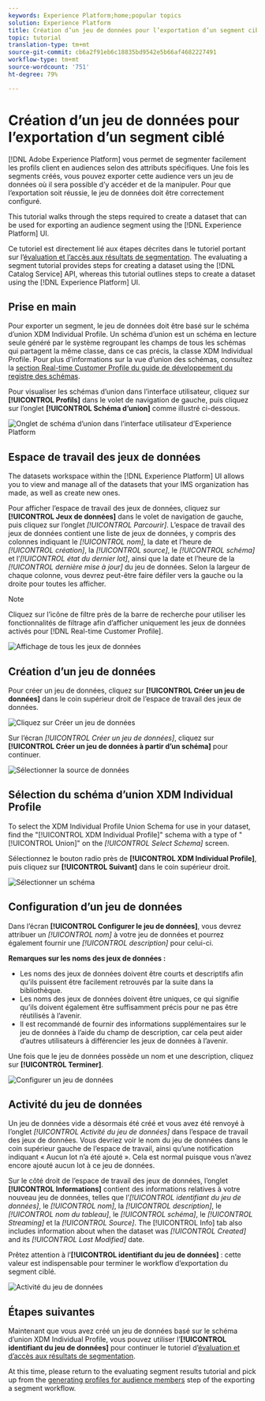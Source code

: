 ```yaml
---
keywords: Experience Platform;home;popular topics
solution: Experience Platform
title: Création d’un jeu de données pour l’exportation d’un segment ciblé
topic: tutorial
translation-type: tm+mt
source-git-commit: cb6a2f91eb6c18835bd9542e5b66af4682227491
workflow-type: tm+mt
source-wordcount: '751'
ht-degree: 79%

---
```



# Création d’un jeu de données pour l’exportation d’un segment ciblé

[!DNL Adobe Experience Platform] vous permet de segmenter facilement les profils client en audiences selon des attributs spécifiques. Une fois les segments créés, vous pouvez exporter cette audience vers un jeu de données où il sera possible d’y accéder et de la manipuler. Pour que l’exportation soit réussie, le jeu de données doit être correctement configuré.

This tutorial walks through the steps required to create a dataset that can be used for exporting an audience segment using the [!DNL Experience Platform] UI.

Ce tutoriel est directement lié aux étapes décrites dans le tutoriel portant sur l’[évaluation et l’accès aux résultats de segmentation](./evaluate-a-segment.md). The evaluating a segment tutorial provides steps for creating a dataset using the [!DNL Catalog Service] API, whereas this tutorial outlines steps to create a dataset using the [!DNL Experience Platform] UI.

## Prise en main

Pour exporter un segment, le jeu de données doit être basé sur le schéma d’union XDM Individual Profile. Un schéma d’union est un schéma en lecture seule généré par le système regroupant les champs de tous les schémas qui partagent la même classe, dans ce cas précis, la classe XDM Individual Profile. Pour plus d’informations sur la vue d’union des schémas, consultez la [section Real-time Customer Profile du guide de développement du registre des schémas](../../xdm/schema/composition.md#union).

Pour visualiser les schémas d’union dans l’interface utilisateur, cliquez sur **[!UICONTROL Profils]** dans le volet de navigation de gauche, puis cliquez sur l’onglet **[!UICONTROL Schéma d’union]** comme illustré ci-dessous.

![Onglet de schéma d’union dans l’interface utilisateur d’Experience Platform](../images/tutorials/segment-export-dataset/union-schema-ui.png)


## Espace de travail des jeux de données

The datasets workspace within the [!DNL Experience Platform] UI allows you to view and manage all of the datasets that your IMS organization has made, as well as create new ones.

Pour afficher l’espace de travail des jeux de données, cliquez sur **[!UICONTROL Jeux de données]** dans le volet de navigation de gauche, puis cliquez sur l’onglet *[!UICONTROL Parcourir]*. L’espace de travail des jeux de données contient une liste de jeux de données, y compris des colonnes indiquant le *[!UICONTROL nom]*, la date et l’heure de *[!UICONTROL création]*, la *[!UICONTROL source]*, le *[!UICONTROL schéma]* et l’*[!UICONTROL état du dernier lot]*, ainsi que la date et l’heure de la *[!UICONTROL dernière mise à jour]* du jeu de données. Selon la largeur de chaque colonne, vous devrez peut-être faire défiler vers la gauche ou la droite pour toutes les afficher.

>[!NOTE]
>
>Cliquez sur l’icône de filtre près de la barre de recherche pour utiliser les fonctionnalités de filtrage afin d’afficher uniquement les jeux de données activés pour [!DNL Real-time Customer Profile].

![Affichage de tous les jeux de données](../images/tutorials/segment-export-dataset/datasets-workspace.png)

## Création d’un jeu de données

Pour créer un jeu de données, cliquez sur **[!UICONTROL Créer un jeu de données]** dans le coin supérieur droit de l’espace de travail des jeux de données.

![Cliquez sur Créer un jeu de données](../images/tutorials/segment-export-dataset/dataset-click-create.png)

Sur l’écran *[!UICONTROL Créer un jeu de données]*, cliquez sur **[!UICONTROL Créer un jeu de données à partir d’un schéma]** pour continuer.

![Sélectionner la source de données](../images/tutorials/segment-export-dataset/create-dataset.png)

## Sélection du schéma d’union XDM Individual Profile

To select the XDM Individual Profile Union Schema for use in your dataset, find the &quot;[!UICONTROL XDM Individual Profile]&quot; schema with a type of &quot;[!UICONTROL Union]&quot; on the *[!UICONTROL Select Schema]* screen.

Sélectionnez le bouton radio près de **[!UICONTROL XDM Individual Profile]**, puis cliquez sur **[!UICONTROL Suivant]** dans le coin supérieur droit.

![Sélectionner un schéma](../images/tutorials/segment-export-dataset/select-schema.png)

## Configuration d’un jeu de données

Dans l’écran **[!UICONTROL Configurer le jeu de données]**, vous devrez attribuer un *[!UICONTROL nom]* à votre jeu de données et pourrez également fournir une *[!UICONTROL description]* pour celui-ci.

**Remarques sur les noms des jeux de données :**
- Les noms des jeux de données doivent être courts et descriptifs afin qu’ils puissent être facilement retrouvés par la suite dans la bibliothèque.
- Les noms des jeux de données doivent être uniques, ce qui signifie qu’ils doivent également être suffisamment précis pour ne pas être réutilisés à l’avenir.
- Il est recommandé de fournir des informations supplémentaires sur le jeu de données à l’aide du champ de description, car cela peut aider d’autres utilisateurs à différencier les jeux de données à l’avenir.

Une fois que le jeu de données possède un nom et une description, cliquez sur **[!UICONTROL Terminer]**.

![Configurer un jeu de données](../images/tutorials/segment-export-dataset/configure-dataset.png)

## Activité du jeu de données

Un jeu de données vide a désormais été créé et vous avez été renvoyé à l’onglet *[!UICONTROL Activité du jeu de données]* dans l’espace de travail des jeux de données.  Vous devriez voir le nom du jeu de données dans le coin supérieur gauche de l’espace de travail, ainsi qu’une notification indiquant « Aucun lot n’a été ajouté ». Cela est normal puisque vous n’avez encore ajouté aucun lot à ce jeu de données.

Sur le côté droit de l’espace de travail des jeux de données, l’onglet **[!UICONTROL Informations]** contient des informations relatives à votre nouveau jeu de données, telles que l’*[!UICONTROL identifiant du jeu de données]*, le *[!UICONTROL nom]*, la *[!UICONTROL description]*, le *[!UICONTROL nom du tableau]*, le *[!UICONTROL schéma]*, le *[!UICONTROL Streaming]* et la *[!UICONTROL Source]*. The [!UICONTROL Info] tab also includes information about when the dataset was *[!UICONTROL Created]* and its *[!UICONTROL Last Modified]* date.

Prêtez attention à l’**[!UICONTROL identifiant du jeu de données]** : cette valeur est indispensable pour terminer le workflow d’exportation du segment ciblé.

![Activité du jeu de données](../images/tutorials/segment-export-dataset/dataset-activity.png)

## Étapes suivantes

Maintenant que vous avez créé un jeu de données basé sur le schéma d’union XDM Individual Profile, vous pouvez utiliser l’**[!UICONTROL identifiant du jeu de données]** pour continuer le tutoriel d’[évaluation et d’accès aux résultats de segmentation](./evaluate-a-segment.md).

At this time, please return to the evaluating segment results tutorial and pick up from the [generating profiles for audience members](./evaluate-a-segment.md#generate-profiles) step of the exporting a segment workflow.
